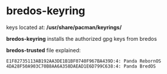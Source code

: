 # bredos-keyring


keys located at: **/usr/share/pacman/keyrings/**

**bredos-keyring** installs the authorized gpg keys from bredos
<br>

**bredos-trusted** file explained:
```
E1F82735113AB192AA3DE1B1BF0740F967BA439D:4: Panda RebornOS
4DA28F50A903C70B8AA6A358DAEAD1E6D799C638:4: Panda BredOS
```

<br>




